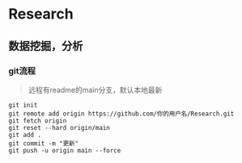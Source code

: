 # Research

## 数据挖掘，分析

### git流程
>远程有readme的main分支，默认本地最新
```
git init
git remote add origin https://github.com/你的用户名/Research.git
git fetch origin
git reset --hard origin/main
git add .
git commit -m "更新"
git push -u origin main --force
```